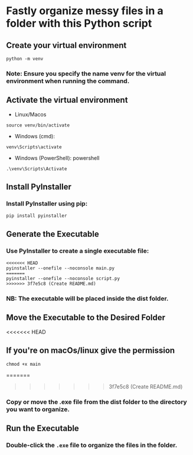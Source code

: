 # Fastly organize messy files in a folder with this Python script


## Create your virtual environment
```
python -m venv
```

### Note: Ensure you specify the name venv for the virtual environment when running the command.

## Activate the virtual environment
* Linux/Macos
```
source venv/bin/activate
```
* Windows (cmd):
```
venv\Scripts\activate
```
* Windows (PowerShell): powershell

```
.\venv\Scripts\Activate
```
## Install PyInstaller
### Install PyInstaller using pip:

```
pip install pyinstaller
```

## Generate the Executable
### Use PyInstaller to create a single executable file:
```
<<<<<<< HEAD
pyinstaller --onefile --noconsole main.py
=======
pyinstaller --onefile --noconsole script.py
>>>>>>> 3f7e5c8 (Create README.md)
```

### **NB: The executable will be placed inside the dist folder.**

## Move the Executable to the Desired Folder
<<<<<<< HEAD

## If you're on macOs/linux give the permission
```
chmod +x main
```
=======
>>>>>>> 3f7e5c8 (Create README.md)
### Copy or move the .exe file from the dist folder to the directory you want to organize.

## Run the Executable
### Double-click the ```.exe``` file to organize the files in the folder.
